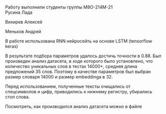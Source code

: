 Работу выполнили студенты группы М8О-214М-21  
Русина Лада

Вихирев Алексей

Меньков Андрей

В работе использована RNN нейросейть на основе LSTM (tensorflow keras)  


В результате подбора параметров удалось достичь точности в 0.88. 
Был произведен анализ датасета, в ходе которого было установлено, что количество уникальных слов в тестах 14000+, средняя длина предложений 35 слов.
Поэтому в качестве параметров был выбран размер словаря 14000 и размер embeddingа в 32.

Перед использованием, полученные тексты очищались от спецсимволов и цифр, приводились к нижнему регистру, убирались стоп слова. 

Посмотреть, как производился анализ датасета можно в файле
